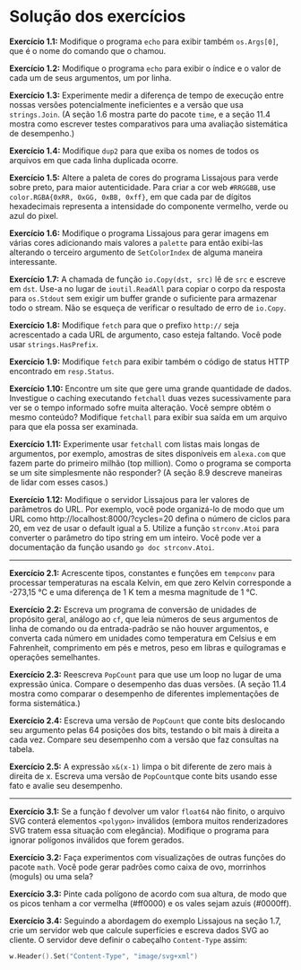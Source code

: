 # Solução dos exercícios

**Exercício 1.1:** Modifique o programa `echo` para exibir também `os.Args[0]`, que é o nome do comando que o chamou.

**Exercício 1.2:** Modifique o programa `echo` para exibir o índice e o valor de cada um de seus argumentos, um por linha.

**Exercício 1.3:** Experimente medir a diferença de tempo de execução entre nossas versões potencialmente ineficientes e a versão que usa `strings.Join`. (A seção 1.6 mostra parte do pacote `time`, e a seção 11.4 mostra como escrever testes comparativos para uma avaliação sistemática de desempenho.)

**Exercício 1.4:** Modifique `dup2` para que exiba os nomes de todos os arquivos em que cada linha duplicada ocorre.

**Exercício 1.5:** Altere a paleta de cores do programa Lissajous para verde sobre preto, para maior autenticidade. Para criar a cor web `#RRGGBB`, use `color.RGBA{0xRR, 0xGG, 0xBB, 0xff}`, em que cada par de dígitos hexadecimais representa a intensidade do componente vermelho, verde ou azul do pixel.

**Exercício 1.6:** Modifique o programa Lissajous para gerar imagens em várias cores adicionando mais valores a `palette` para então exibi-las alterando o terceiro argumento de `SetColorIndex` de alguma maneira interessante.

**Exercício 1.7:** A chamada de função `io.Copy(dst, src)` lê de `src` e escreve em `dst`. Use-a no lugar de `ioutil.ReadAll` para copiar o corpo da resposta para `os.Stdout` sem exigir um buffer grande o suficiente para armazenar todo o stream. Não se esqueça de verificar o resultado de erro de `io.Copy`.

**Exercício 1.8:** Modifique `fetch` para que o prefixo `http://` seja acrescentado a cada URL de argumento, caso esteja faltando. Você pode usar `strings.HasPrefix`.

**Exercício 1.9:** Modifique `fetch` para exibir também o código de status HTTP encontrado em `resp.Status`.

**Exercício 1.10:** Encontre um site que gere uma grande quantidade de dados. Investigue o caching executando `fetchall` duas vezes sucessivamente para ver se o tempo informado sofre muita alteração. Você sempre obtém o mesmo conteúdo? Modifique `fetchall` para exibir sua saída em um arquivo para que ela possa ser examinada.

**Exercício 1.11:** Experimente usar `fetchall` com listas mais longas de argumentos, por exemplo, amostras de sites disponíveis em `alexa.com` que fazem parte do primeiro milhão (top million). Como o programa se comporta se um site simplesmente não responder? (A seção 8.9 descreve maneiras de lidar com esses casos.)

**Exercício 1.12:** Modifique o servidor Lissajous para ler valores de parâmetros do URL. Por exemplo, você pode organizá-lo de modo que um URL como http://localhost:8000/?cycles=20 defina o número de ciclos para 20, em vez de usar o default igual a 5. Utilize a função `strconv.Atoi` para converter o parâmetro do tipo string em um inteiro. Você pode ver a documentação da função usando `go doc strconv.Atoi`.

----------

**Exercício 2.1:** Acrescente tipos, constantes e funções em `tempconv` para processar temperaturas na escala Kelvin, em que zero Kelvin corresponde a -273,15 °C e uma diferença de 1 K tem a mesma magnitude de 1 °C.

**Exercício 2.2:** Escreva um programa de conversão de unidades de propósito geral, análogo ao `cf`, que leia números de seus argumentos de linha de comando ou da entrada-padrão se não houver argumentos, e converta cada número em unidades como temperatura em Celsius e em Fahrenheit, comprimento em pés e metros, peso em libras e quilogramas e operações semelhantes.

**Exercício 2.3:** Reescreva `PopCount` para que use um loop no lugar de uma expressão única. Compare o desempenho das duas versões. (A seção 11.4 mostra como comparar o desempenho de diferentes implementações de forma sistemática.)

**Exercício 2.4:** Escreva uma versão de `PopCount` que conte bits deslocando seu argumento pelas 64 posições dos bits, testando o bit mais à direita a cada vez. Compare seu desempenho com a versão que faz consultas na tabela.

**Exercício 2.5:** A expressão `x&(x-1)` limpa o bit diferente de zero mais à direita de x. Escreva uma versão de `PopCount`que conte bits usando esse fato e avalie seu desempenho.

----------

**Exercício 3.1:** Se a função f devolver um valor `float64` não finito, o arquivo SVG conterá elementos `<polygon>` inválidos (embora muitos renderizadores SVG tratem essa situação com elegância). Modifique o programa para ignorar polígonos inválidos que forem gerados.

**Exercício 3.2:** Faça experimentos com visualizações de outras funções do pacote `math`. Você pode gerar padrões como caixa de ovo, morrinhos (moguls) ou uma sela?

**Exercício 3.3:** Pinte cada polígono de acordo com sua altura, de modo que os picos tenham a cor vermelha (#ff0000) e os vales sejam azuis (#0000ff).

**Exercício 3.4:** Seguindo a abordagem do exemplo Lissajous na seção 1.7, crie um servidor web que calcule superfícies e escreva dados SVG ao cliente. O servidor deve definir o cabeçalho `Content-Type` assim:

```go
w.Header().Set("Content-Type", "image/svg+xml")
```
